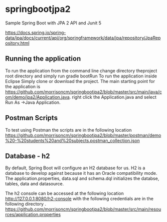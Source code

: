 # springbootjpa2
Sample Spring Boot with JPA 2 API and Junit 5

<https://docs.spring.io/spring-data/jpa/docs/current/api/org/springframework/data/jpa/repository/JpaRepository.html>

## Running the application
To run the application from the command line change directory theproject  root directory and simply run gradle bootRun
To run the application inside Eclipse 
Simply clone or download the project. 
The main starting point for the application is  <https://github.com/morrisoncm/springbootjpa2/blob/master/src/main/java/com/demo/jpa2/Application.java>.
right click the Application.java  and select Run As ->Java Application.

## Postman Scripts
To test using Postman the scripts are in the following location <https://github.com/morrisoncm/springbootjpa2/blob/master/postman/demo%20-%20students%20and%20subjects.postman_collection.json>

## Database - h2
By default, Spring Boot will configure an H2 database for us. H2 is a  database to develop against because it has an Oracle compatibility mode. The application.properties, data.sql and schema.dql initializes the databse, tables, data and datasource.

The h2 console can be accessed at the following location http://127.0.0.1:8080/h2-console with the following credentials are in the following directory . 
<https://github.com/morrisoncm/springbootjpa2/blob/master/src/main/resources/application.properties>
